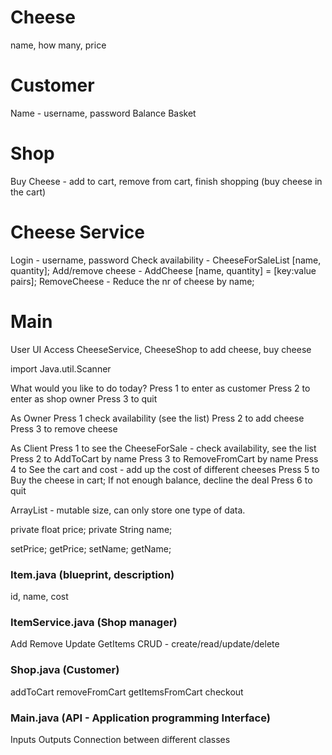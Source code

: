 # Cheese
name, how many, price

# Customer
Name - username, password
Balance
Basket

# Shop
Buy Cheese - add to cart, remove from cart, finish shopping (buy cheese in the cart)

# Cheese Service
Login - username, password
Check availability - CheeseForSaleList [name, quantity]; 
Add/remove cheese - AddCheese [name, quantity] = [key:value pairs]; RemoveCheese - Reduce the nr of cheese by name;

# Main
User UI
Access CheeseService, CheeseShop to add cheese, buy cheese

import Java.util.Scanner

What would you like to do today?
Press 1 to enter as customer
Press 2 to enter as shop owner
Press 3 to quit

As Owner
Press 1 check availability (see the list)
Press 2 to add cheese
Press 3 to remove cheese

As Client
Press 1 to see the CheeseForSale - check availability, see the list
Press 2 to AddToCart by name
Press 3 to RemoveFromCart by name
Press 4 to See the cart and cost - add up the cost of different cheeses
Press 5 to Buy the cheese in cart; If not enough balance, decline the deal
Press 6 to quit


ArrayList - mutable size, can only store one type of data. 

private float price; 
private String name; 

setPrice;
getPrice;
setName;
getName;

### Item.java (blueprint, description)
id, name, cost

### ItemService.java (Shop manager)
Add
Remove
Update
GetItems
CRUD - create/read/update/delete

### Shop.java (Customer)
addToCart
removeFromCart
getItemsFromCart
checkout

### Main.java (API - Application programming Interface)
Inputs
Outputs
Connection between different classes
